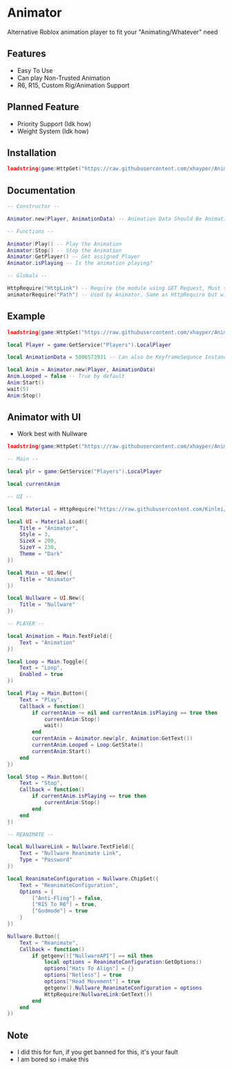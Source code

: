 # Animator

Alternative Roblox animation player to fit your "Animating/Whatever" need

## Features

* Easy To Use
* Can play Non-Trusted Animation
* R6, R15, Custom Rig/Animation Support

## Planned Feature

* Priority Support (Idk how)
* Weight System (Idk how)

## Installation

```lua
loadstring(game:HttpGet("https://raw.githubusercontent.com/xhayper/Animator/main/src/Main.lua"))()
```

## Documentation

```lua
-- Constructor --

Animator.new(Player, AnimationData) -- Animation Data Should Be AnimationID as String/Number or KeyfraneSequnce or Raw Animation Data (Converter will be provied in next update)

-- Functions --

Animator:Play() -- Play the Animation
Animator:Stop() -- Stop the Animation
Animator:GetPlayer() -- Get assigned Player
Animator.isPlaying -- Is the animation playing?

-- Globals --

HttpRequire("HttpLink") -- Require the module using GET Request, Must start with 'http://' or 'https://'
animatorRequire("Path") -- Used by Animator, Same as HttpRequire but with this repo link as the prefix
```

## Example

```lua
loadstring(game:HttpGet("https://raw.githubusercontent.com/xhayper/Animator/main/src/Main.lua"))()

local Player = game:GetService("Players").LocalPlayer

local AnimationData = 5806573931 -- Can also be KeyframeSequnce Instance, Table of data or ID as string

local Anim = Animator.new(Player, AnimationData)
Anim.Looped = false -- True by default
Anim:Start()
wait(5)
Anim:Stop()
```

## Animator with UI

* Work best with Nullware

```lua
loadstring(game:HttpGet("https://raw.githubusercontent.com/xhayper/Animator/main/src/Main.lua"))()

-- Main --

local plr = game:GetService("Players").LocalPlayer

local currentAnim

-- UI --

local Material = HttpRequire("https://raw.githubusercontent.com/Kinlei/MaterialLua/master/Module.lua")

local UI = Material.Load({
	Title = "Animator",
	Style = 3,
	SizeX = 200,
	SizeY = 230,
	Theme = "Dark"
})

local Main = UI.New({
	Title = "Animator"
})

local Nullware = UI.New({
	Title = "Nullware"
})

-- PLAYER --

local Animation = Main.TextField({
	Text = "Animation"
})

local Loop = Main.Toggle({
	Text = "Loop",
	Enabled = true
})

local Play = Main.Button({
	Text = "Play",
	Callback = function()
		if currentAnim ~= nil and currentAnim.isPlaying == true then
			currentAnim:Stop()
			wait()
		end
		currentAnim = Animator.new(plr, Animation:GetText())
		currentAnim.Looped = Loop:GetState()
		currentAnim:Start()
	end
})

local Stop = Main.Button({
	Text = "Stop",
	Callback = function()
		if currentAnim.isPlaying == true then
			currentAnim:Stop()
		end
	end
})

-- REANIMATE --

local NullwareLink = Nullware.TextField({
	Text = "Nullware Reanimate Link",
	Type = "Password"
})

local ReanimateConfiguration = Nullware.ChipSet({
	Text = "ReanimateConfiguration",
	Options = {
		["Anti-Fling"] = false,
		["R15 To R6"] = true,
		["Godmode"] = true
	}
})

Nullware.Button({
	Text = "Reanimate",
	Callback = function()
		if getgenv()["NullwareAPI"] == nil then
			local options = ReanimateConfiguration:GetOptions()
			options["Hats To Align"] = {}
			options["Netless"] = true
			options["Head Movement"] = true
			getgenv().Nullware_ReanimateConfiguration = options
			HttpRequire(NullwareLink:GetText())
		end
	end
})
```

## Note
* I did this for fun, if you get banned for this, it's your fault
* I am bored so i make this
